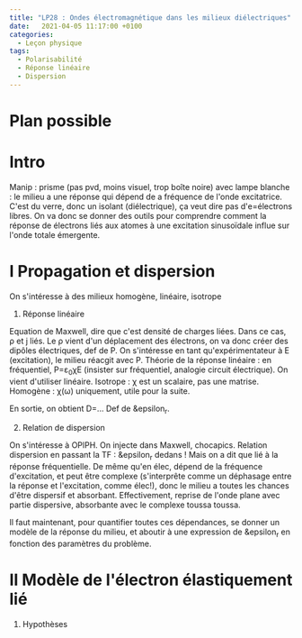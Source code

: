 ```yaml
---
title: "LP28 : Ondes électromagnétique dans les milieux diélectriques"
date:   2021-04-05 11:17:00 +0100
categories:
  - Leçon physique
tags:
  - Polarisabilité
  - Réponse linéaire
  - Dispersion
---
```

# Plan possible

# Intro
Manip : prisme (pas pvd, moins visuel, trop boîte noire) avec lampe blanche : le milieu a une réponse qui dépend de a fréquence de l'onde excitatrice. C'est du verre, donc un isolant (diélectrique), ça veut dire pas d'e=électrons libres. On va donc se donner des outils pour comprendre comment la réponse de électrons liés aux atomes à une excitation sinusoïdale influe sur l'onde totale émergente.

# I Propagation et dispersion
On s'intéresse à des milieux homogène, linéaire, isotrope
1) Réponse linéaire

Equation de Maxwell, dire que c'est densité de charges liées. Dans ce cas, &rho; et j liés. Le &rho; vient d'un déplacement des électrons, on va donc créer des dipôles électriques, def de P. On s'intéresse en tant qu'expérimentateur à E (excitation), le milieu réacgit avec P. Théorie de la réponse linéaire : en fréquentiel, P=&epsilon;<sub>0</sub>&chi;E (insister sur fréquentiel, analogie circuit électrique). On vient d'utiliser linéaire. Isotrope : &chi; est un scalaire, pas une matrise. Homogène : &chi;(&omega;) uniquement, utile pour la suite.

En sortie, on obtient D=... Def de &epsilon<sub>r</sub>. 

2) Relation de dispersion

On s'intéresse à OPlPH.
On injecte dans Maxwell, chocapics. Relation dispersion en passant la TF : &epsilon<sub>r</sub> dedans ! Mais on a dit que lié à la réponse fréquentielle. De même qu'en élec, dépend de la fréquence d'excitation, et peut être complexe (s'interprête comme un déphasage entre la réponse et l'excitation, comme élec!), donc le milieu a toutes les chances d'être dispersif et absorbant. Effectivement, reprise de l'onde plane avec partie dispersive, absorbante avec le complexe toussa toussa.

Il faut maintenant, pour quantifier toutes ces dépendances, se donner un modèle de la réponse du milieu, et aboutir à une expression de &epsilon<sub>r</sub> en fonction des paramètres du problème.

# II Modèle de l'électron élastiquement lié
1) Hypothèses




